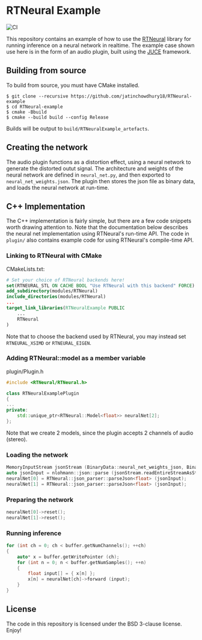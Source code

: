 # RTNeural Example

![CI](https://github.com/jatinchowdhury18/RTNeural-example/workflows/CI/badge.svg)

This repository contains an example of how to use the 
[RTNeural](https://github.com/jatinchowdhury18/RTNeural)
library for running inference on a neural network
in realtime. The example case shown use here is in the
form of an audio plugin, built using the
[JUCE](https://github.com/juce-framework/JUCE) framework.

## Building from source
To build from source, you must have CMake installed.
```
$ git clone --recursive https://github.com/jatinchowdhury18/RTNeural-example
$ cd RTNeural-example
$ cmake -Bbuild
$ cmake --build build --config Release
```

Builds will be output to `build/RTNeuralExample_artefacts`.

## Creating the network

The audio plugin functions as a distortion effect,
using a neural network to generate the distorted
outut signal. The architecture and weights of the
neural network are defined in `neural_net.py`, and
then exported to `neural_net_weights.json`. The
plugin then stores the json file as binary data,
and loads the neural network at run-time.

## C++ Implementation

The C++ implementation is fairly simple, but there
are a few code snippets worth drawing attention to.
Note that the documentation below describes the
neural net implementation using RTNeural's run-time
API. The code in `plugin/` also contains example
code for using RTNeural's compile-time API.

### Linking to RTNeural with CMake

CMakeLists.txt:
```cmake
# Set your choice of RTNeural backends here!
set(RTNEURAL_STL ON CACHE BOOL "Use RTNeural with this backend" FORCE)
add_subdirectory(modules/RTNeural)
include_directories(modules/RTNeural)
...
target_link_libraries(RTNeuralExample PUBLIC
    ...
    RTNeural
)
```
Note that to choose the backend used by RTNeural,
you may instead set `RTNEURAL_XSIMD` or `RTNEURAL_EIGEN`.

### Adding RTNeural::model as a member variable

plugin/Plugin.h
```cpp
#include <RTNeural/RTNeural.h>

class RTNeuralExamplePlugin
{
...
private:
    std::unique_ptr<RTNeural::Model<float>> neuralNet[2];
};
```
Note that we create 2 models, since the plugin
accepts 2 channels of audio (stereo).

### Loading the network

```cpp
MemoryInputStream jsonStream (BinaryData::neural_net_weights_json, BinaryData::neural_net_weights_jsonSize, false);
auto jsonInput = nlohmann::json::parse (jsonStream.readEntireStreamAsString().toStdString());
neuralNet[0] = RTNeural::json_parser::parseJson<float> (jsonInput);
neuralNet[1] = RTNeural::json_parser::parseJson<float> (jsonInput);
```

### Preparing the network
```cpp
neuralNet[0]->reset();
neuralNet[1]->reset();
```

### Running inference
```cpp
for (int ch = 0; ch < buffer.getNumChannels(); ++ch)
{
    auto* x = buffer.getWritePointer (ch);
    for (int n = 0; n < buffer.getNumSamples(); ++n)
    {
        float input[] = { x[n] };
        x[n] = neuralNet[ch]->forward (input);
    }
}
```

## License
The code in this repository is licensed under
the BSD 3-clause license. Enjoy!
